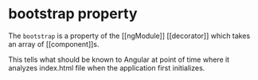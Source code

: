 # bootstrap property

The `bootstrap` is a property of the [[ngModule]] [[decorator]] which takes an array of [[component]]s. 

This tells what should be known to Angular at point of time where it analyzes index.html file when the application first initializes.
